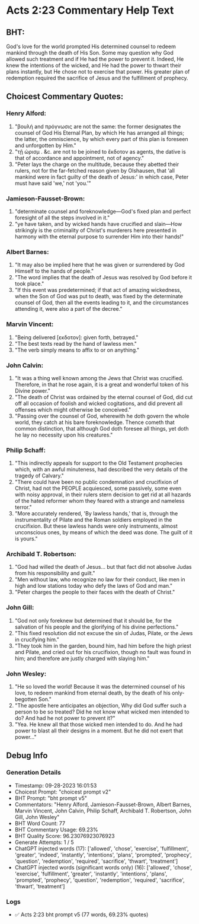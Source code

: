 # Acts 2:23 Commentary Help Text

## BHT:
God's love for the world prompted His determined counsel to redeem mankind through the death of His Son. Some may question why God allowed such treatment and if He had the power to prevent it. Indeed, He knew the intentions of the wicked, and He had the power to thwart their plans instantly, but He chose not to exercise that power. His greater plan of redemption required the sacrifice of Jesus and the fulfillment of prophecy.

## Choicest Commentary Quotes:
### Henry Alford:
1. "βουλή and πρόγνωσις are not the same: the former designates the counsel of God His Eternal Plan, by which He has arranged all things; the latter, the omniscience, by which every part of this plan is foreseen and unforgotten by Him."
2. "τῇ ὡρισμ . &c. are not to be joined to ἔκδοτον as agents, the dative is that of accordance and appointment, not of agency."
3. "Peter lays the charge on the multitude, because they abetted their rulers, not for the far-fetched reason given by Olshausen, that ‘all mankind were in fact guilty of the death of Jesus:' in which case, Peter must have said 'we,' not 'you.'"

### Jamieson-Fausset-Brown:
1. "determinate counsel and foreknowledge—God's fixed plan and perfect foresight of all the steps involved in it." 
2. "ye have taken, and by wicked hands have crucified and slain—How strikingly is the criminality of Christ's murderers here presented in harmony with the eternal purpose to surrender Him into their hands!"

### Albert Barnes:
1. "It may also be implied here that he was given or surrendered by God Himself to the hands of people."
2. "The word implies that the death of Jesus was resolved by God before it took place."
3. "If this event was predetermined; if that act of amazing wickedness, when the Son of God was put to death, was fixed by the determinate counsel of God, then all the events leading to it, and the circumstances attending it, were also a part of the decree."

### Marvin Vincent:
1. "Being delivered [εκδοτον]: given forth, betrayed."
2. "The best texts read by the hand of lawless men."
3. "The verb simply means to affix to or on anything."

### John Calvin:
1. "It was a thing well known among the Jews that Christ was crucified. Therefore, in that he rose again, it is a great and wonderful token of his Divine power."
2. "The death of Christ was ordained by the eternal counsel of God, did cut off all occasion of foolish and wicked cogitations, and did prevent all offenses which might otherwise be conceived."
3. "Passing over the counsel of God, wherewith he doth govern the whole world, they catch at his bare foreknowledge. Thence cometh that common distinction, that although God doth foresee all things, yet doth he lay no necessity upon his creatures."

### Philip Schaff:
1. "This indirectly appeals for support to the Old Testament prophecies which, with an awful minuteness, had described the very details of the tragedy of Calvary."
2. "There could have been no public condemnation and crucifixion of Christ, had not the PEOPLE acquiesced, some passively, some even with noisy approval, in their rulers stern decision to get rid at all hazards of the hated reformer whom they feared with a strange and nameless terror."
3. "More accurately rendered, 'By lawless hands,' that is, through the instrumentality of Pilate and the Roman soldiers employed in the crucifixion. But these lawless hands were only instruments, almost unconscious ones, by means of which the deed was done. The guilt of it is yours."

### Archibald T. Robertson:
1. "God had willed the death of Jesus... but that fact did not absolve Judas from his responsibility and guilt."
2. "Men without law, who recognize no law for their conduct, like men in high and low stations today who defy the laws of God and man."
3. "Peter charges the people to their faces with the death of Christ."

### John Gill:
1. "God not only foreknew but determined that it should be, for the salvation of his people and the glorifying of his divine perfections."
2. "This fixed resolution did not excuse the sin of Judas, Pilate, or the Jews in crucifying him."
3. "They took him in the garden, bound him, had him before the high priest and Pilate, and cried out for his crucifixion, though no fault was found in him; and therefore are justly charged with slaying him."

### John Wesley:
1. "He so loved the world! Because it was the determined counsel of his love, to redeem mankind from eternal death, by the death of his only-begotten Son."
2. "The apostle here anticipates an objection, Why did God suffer such a person to be so treated? Did he not know what wicked men intended to do? And had he not power to prevent it?"
3. "Yea. He knew all that those wicked men intended to do. And he had power to blast all their designs in a moment. But he did not exert that power..."


## Debug Info
### Generation Details
- Timestamp: 09-28-2023 16:01:53
- Choicest Prompt: "choicest prompt v2"
- BHT Prompt: "bht prompt v5"
- Commentators: "Henry Alford, Jamieson-Fausset-Brown, Albert Barnes, Marvin Vincent, John Calvin, Philip Schaff, Archibald T. Robertson, John Gill, John Wesley"
- BHT Word Count: 77
- BHT Commentary Usage: 69.23%
- BHT Quality Score: 96.23076923076923
- Generate Attempts: 1 / 5
- ChatGPT injected words (17):
	['allowed', 'chose', 'exercise', 'fulfillment', 'greater', 'indeed', 'instantly', 'intentions', 'plans', 'prompted', 'prophecy', 'question', 'redemption', 'required', 'sacrifice', 'thwart', 'treatment']
- ChatGPT injected words (significant words only) (16):
	['allowed', 'chose', 'exercise', 'fulfillment', 'greater', 'instantly', 'intentions', 'plans', 'prompted', 'prophecy', 'question', 'redemption', 'required', 'sacrifice', 'thwart', 'treatment']

### Logs
- ✅ Acts 2:23 bht prompt v5 (77 words, 69.23% quotes)